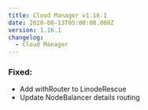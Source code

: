 ```yaml
---
title: Cloud Manager v1.16.1
date: 2020-08-13T05:00:00.000Z
version: 1.16.1
changelog:
  - Cloud Manager
---
```


### Fixed:

- Add withRouter to LinodeRescue
- Update NodeBalancer details routing
